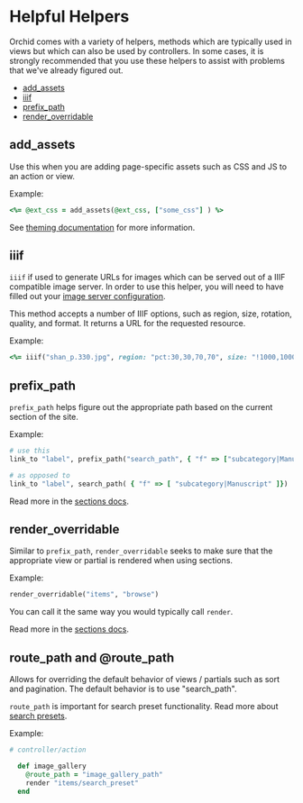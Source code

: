 # Helpful Helpers

Orchid comes with a variety of helpers, methods which are typically used in
views but which can also be used by controllers. In some cases, it is strongly
recommended that you use these helpers to assist with problems that we've already
figured out.

- [add_assets](#add_assets)
- [iiif](#iiif)
- [prefix_path](#prefix_path)
- [render_overridable](#render_overridable)

## add_assets

Use this when you are adding page-specific assets such as CSS and JS to an
action or view.

Example:

```ruby
<%= @ext_css = add_assets(@ext_css, ["some_css"] ) %>
```

See [theming documentation](/docs/theming.md#add-assets-by-page)
for more information.

## iiif

`iiif` if used to generate URLs for images which can be served out of a IIIF
compatible image server. In order to use this helper, you will need to have
filled out your [image server configuration](/docs/settings.md#image-server).

This method accepts a number of IIIF options, such as region, size, rotation,
quality, and format. It returns a URL for the requested resource.

Example:

```ruby
<%= iiif("shan_p.330.jpg", region: "pct:30,30,70,70", size: "!1000,1000") %>
```

## prefix_path

`prefix_path` helps figure out the appropriate path based on the current section
of the site.

Example:

```ruby
# use this
link_to "label", prefix_path("search_path", { "f" => ["subcategory|Manuscript"] })

# as opposed to
link_to "label", search_path( { "f" => [ "subcategory|Manuscript" ]})
```

Read more in the [sections docs](/docs/sections.md#links).

## render_overridable

Similar to `prefix_path`, `render_overridable` seeks to make sure that the
appropriate view or partial is rendered when using sections.

Example:

```ruby
render_overridable("items", "browse")
```

You can call it the same way you would typically call `render`.

Read more in the [sections docs](/docs/sections.md#templates).

## route_path and @route_path

Allows for overriding the default behavior of views / partials such as sort
and pagination. The default behavior is to use "search_path".

`route_path` is important for search preset functionality. Read more about
[search presets](/docs/search_preset.md).

Example:

```ruby
# controller/action

  def image_gallery
    @route_path = "image_gallery_path"
    render "items/search_preset"
  end
```
